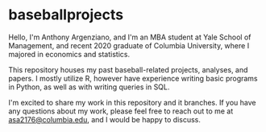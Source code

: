 # baseballprojects

Hello, I'm Anthony Argenziano, and I'm an MBA student at Yale School of Management, and recent 2020 graduate of Columbia University, where I majored in economics and statistics.

This repository houses my past baseball-related projects, analyses, and papers. I mostly utilize R, however have experience writing basic programs in Python, as well as with writing queries in SQL.

I'm excited to share my work in this repository and it branches. If you have any questions about my work, please feel free to reach out to me at asa2176@columbia.edu, and I would be happy to discuss.
